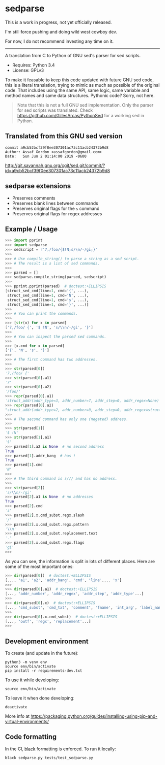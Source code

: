 # sedparse

This is a work in progress, not yet officially released.

I'm still force pushing and doing wild west cowboy dev.

For now, I do not recommend investing any time on it.

----

A translation from C to Python of GNU sed's parser for sed scripts.

- Requires: Python 3.4
- License: GPLv3

To make it feasable to keep this code updated with future GNU sed code, this is a literal translation, trying to mimic as much as possible of the original code. That includes using the same API, same logic, same variable
and method names and same data structures. Pythonic code? Sorry, not here.

> Note that this is not a full GNU sed implementation.
> Only the parser for sed scripts was translated.
> Check https://github.com/GillesArcas/PythonSed for a working sed in Python.


## Translated from this GNU sed version

    commit a9cb52bcf39f0ee307301ac73c11acb24372b9d8
    Author: Assaf Gordon <assafgordon@gmail.com>
    Date:   Sun Jun 2 01:14:00 2019 -0600

http://git.savannah.gnu.org/cgit/sed.git/commit/?id=a9cb52bcf39f0ee307301ac73c11acb24372b9d8


## sedparse extensions

- Preserves comments
- Preserves blank lines between commands
- Preserves original flags for the `s` command
- Preserves original flags for regex addresses


## Example / Usage

```python
>>> import pprint
>>> import sedparse
>>> sedscript = r'7,/foo/{$!N;s/\n/-/gi;}'
>>>
>>> # Use compile_string() to parse a string as a sed script.
>>> # The result is a list of sed commands.
>>>
>>> parsed = []
>>> sedparse.compile_string(parsed, sedscript)
>>>
>>> pprint.pprint(parsed)  # doctest:+ELLIPSIS
[struct_sed_cmd(line=1, cmd='{', ...),
 struct_sed_cmd(line=1, cmd='N', ...),
 struct_sed_cmd(line=1, cmd='s', ...),
 struct_sed_cmd(line=1, cmd='}', ...)]
>>>
>>> # You can print the commands.
>>>
>>> [str(x) for x in parsed]
['7,/foo/ {', '$ !N', 's/\\n/-/gi', '}']
>>>
>>> # You can inspect the parsed sed commands.
>>>
>>> [x.cmd for x in parsed]
['{', 'N', 's', '}']
>>>
>>> # The first command has two addresses.
>>>
>>> str(parsed[0])
'7,/foo/ {'
>>> str(parsed[0].a1)
'7'
>>> str(parsed[0].a2)
'/foo/'
>>> repr(parsed[0].a1)
'struct_addr(addr_type=3, addr_number=7, addr_step=0, addr_regex=None)'
>>> repr(parsed[0].a2)
"struct_addr(addr_type=2, addr_number=0, addr_step=0, addr_regex=struct_regex(slash='/', pattern='foo', flags=''))"
>>>
>>> # The second command has only one (negated) address.
>>>
>>> str(parsed[1])
'$ !N'
>>> str(parsed[1].a1)
'$'
>>> parsed[1].a2 is None  # no second address
True
>>> parsed[1].addr_bang  # has !
True
>>> parsed[1].cmd
'N'
>>>
>>> # The third command is s/// and has no address.
>>>
>>> str(parsed[2])
's/\\n/-/gi'
>>> parsed[2].a1 is None  # no addresses
True
>>> parsed[2].cmd
's'
>>> parsed[2].x.cmd_subst.regx.slash
'/'
>>> parsed[2].x.cmd_subst.regx.pattern
'\\n'
>>> parsed[2].x.cmd_subst.replacement.text
'-'
>>> parsed[2].x.cmd_subst.regx.flags
'gi'
>>>
```

As you can see, the information is split in lots of different places. Here are some of the most important ones:

```python
>>> dir(parsed[0])  # doctest:+ELLIPSIS
[..., 'a1', 'a2', 'addr_bang', 'cmd', 'line',... 'x']
>>>
>>> dir(parsed[0].a1)  # doctest:+ELLIPSIS
[..., 'addr_number', 'addr_regex', 'addr_step', 'addr_type'...]
>>>
>>> dir(parsed[0].x)  # doctest:+ELLIPSIS
[..., 'cmd_subst', 'cmd_txt', 'comment', 'fname', 'int_arg', 'label_name'...]
>>>
>>> dir(parsed[0].x.cmd_subst)  # doctest:+ELLIPSIS
[..., 'outf', 'regx', 'replacement'...]
>>>
```

## Development environment

To create (and update in the future):

    python3 -m venv env
    source env/bin/activate
    pip install -r requirements-dev.txt

To use it while developing:

    source env/bin/activate

To leave it when done developing:

    deactivate

More info at https://packaging.python.org/guides/installing-using-pip-and-virtual-environments/


## Code formatting

In the CI, [black](https://github.com/psf/black) formatting is enforced. To run it locally:

    black sedparse.py tests/test_sedparse.py
